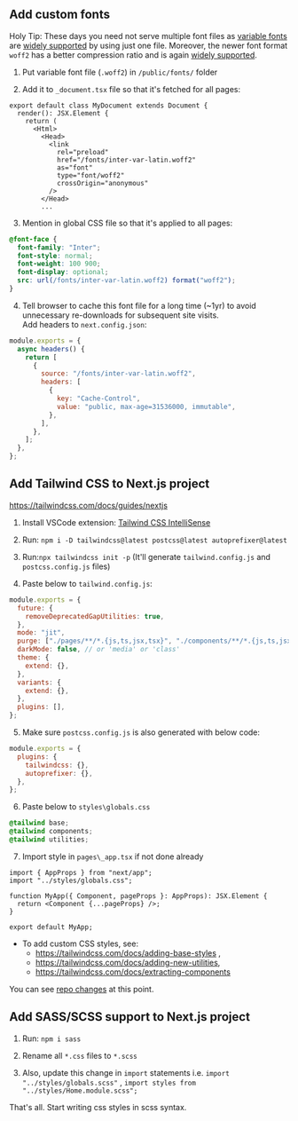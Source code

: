## Add custom fonts

Holy Tip: These days you need not serve multiple font files as [variable fonts](https://web.dev/variable-fonts/) are [widely supported](https://caniuse.com/variable-fonts) by using just one file. Moreover, the newer font format `woff2` has a better compression ratio and is again [widely supported](https://caniuse.com/?search=woff2).

1. Put variable font file (`.woff2`) in `/public/fonts/` folder

2. Add it to `_document.tsx` file so that it's fetched for all pages:

```tsx
export default class MyDocument extends Document {
  render(): JSX.Element {
    return (
      <Html>
        <Head>
          <link
            rel="preload"
            href="/fonts/inter-var-latin.woff2"
            as="font"
            type="font/woff2"
            crossOrigin="anonymous"
          />
        </Head>
        ...
```

3. Mention in global CSS file so that it's applied to all pages:

```css
@font-face {
  font-family: "Inter";
  font-style: normal;
  font-weight: 100 900;
  font-display: optional;
  src: url(/fonts/inter-var-latin.woff2) format("woff2");
}
```

4. Tell browser to cache this font file for a long time (~1yr) to avoid unnecessary re-downloads for subsequent site visits.  
   Add headers to `next.config.json`:

```js
module.exports = {
  async headers() {
    return [
      {
        source: "/fonts/inter-var-latin.woff2",
        headers: [
          {
            key: "Cache-Control",
            value: "public, max-age=31536000, immutable",
          },
        ],
      },
    ];
  },
};
```

## Add Tailwind CSS to Next.js project

https://tailwindcss.com/docs/guides/nextjs

1. Install VSCode extension: [Tailwind CSS IntelliSense](https://marketplace.visualstudio.com/items?itemName=bradlc.vscode-tailwindcss)

2. Run: `npm i -D tailwindcss@latest postcss@latest autoprefixer@latest`

3. Run:`npx tailwindcss init -p` (It'll generate `tailwind.config.js` and `postcss.config.js` files)

4. Paste below to `tailwind.config.js`:

```js
module.exports = {
  future: {
    removeDeprecatedGapUtilities: true,
  },
  mode: "jit",
  purge: ["./pages/**/*.{js,ts,jsx,tsx}", "./components/**/*.{js,ts,jsx,tsx}"], // remove unused styles in production
  darkMode: false, // or 'media' or 'class'
  theme: {
    extend: {},
  },
  variants: {
    extend: {},
  },
  plugins: [],
};
```

5. Make sure `postcss.config.js` is also generated with below code:

```js
module.exports = {
  plugins: {
    tailwindcss: {},
    autoprefixer: {},
  },
};
```

6. Paste below to `styles\globals.css`

```css
@tailwind base;
@tailwind components;
@tailwind utilities;
```

7. Import style in `pages\_app.tsx` if not done already

```tsx
import { AppProps } from "next/app";
import "../styles/globals.css";

function MyApp({ Component, pageProps }: AppProps): JSX.Element {
  return <Component {...pageProps} />;
}

export default MyApp;
```

- To add custom CSS styles, see:
  - https://tailwindcss.com/docs/adding-base-styles ,
  - https://tailwindcss.com/docs/adding-new-utilities,
  - https://tailwindcss.com/docs/extracting-components

You can see [repo changes](https://github.com/GorvGoyl/nextjs-template/commit/de5bf82d6d2257ea4bfdaeb8ddd3a37b406490ad) at this point.

## Add SASS/SCSS support to Next.js project

1. Run: `npm i sass`

2. Rename all `*.css` files to `*.scss`

3. Also, update this change in `import` statements i.e. `import "../styles/globals.scss"` , `import styles from "../styles/Home.module.scss";`

That's all. Start writing css styles in scss syntax.